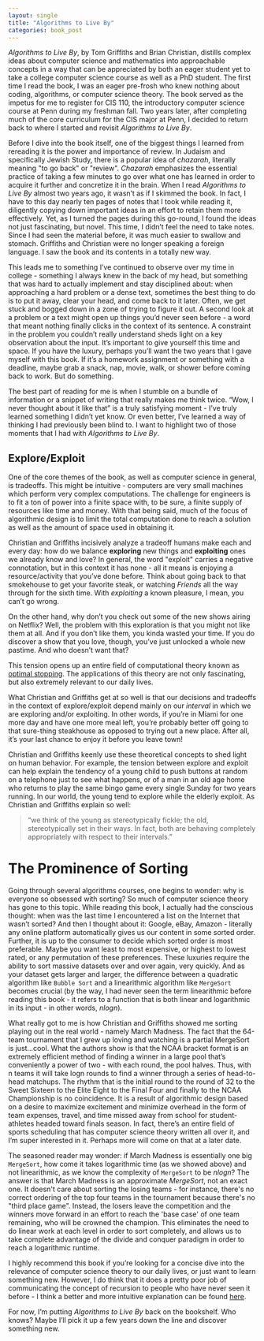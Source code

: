 ```yaml
---
layout: single
title: "Algorithms to Live By"
categories: book_post 
---
```



*Algorithms to Live By*, by Tom Griffiths and Brian Christian, distills complex ideas about computer science and mathematics into approachable concepts in a way that can be appreciated by both an eager student yet to take a college computer science course as well as a PhD student. The first time I read the book, I was an eager pre-frosh who knew nothing about coding, algorithms, or computer science theory. The book served as the impetus for me to register for CIS 110, the introductory computer science course at Penn during my freshman fall. Two years later, after completing much of the core curriculum for the CIS major at Penn, I decided to return back to where I started and revisit *Algorithms to Live By*. 

Before I dive into the book itself, one of the biggest things I learned from rereading it is the power and importance of review. In Judaism and specifically Jewish Study, there is a popular idea of *chazarah*, literally meaning "to go back" or "review". *Chazarah* emphasizes the essential practice of taking a few minutes to go over what one has learned in order to acquire it further and concretize it in the brain. When I read *Algorithms to Live By* almost two years ago, it wasn’t as if I skimmed the book. In fact, I have to this day nearly ten pages of notes that I took while reading it, diligently copying down important ideas in an effort to retain them more effectively. Yet, as I turned the pages during this go-round, I found the ideas not just fascinating, but novel. This time, I didn’t feel the need to take notes. Since I had seen the material before, it was much easier to swallow and stomach. Griffiths and Christian were no longer speaking a foreign language. I saw the book and its contents in a totally new way. 

This leads me to something I’ve continued to observe over my time in college - something I always knew in the back of my head, but something that was hard to actually implement and stay disciplined about: when approaching a hard problem or a dense text, sometimes the best thing to do is to put it away, clear your head, and come back to it later. Often, we get stuck and bogged down in a zone of trying to figure it out. A second look at a problem or a text might open up things you’d never seen before - a word that meant nothing finally clicks in the context of its sentence. A constraint in the problem you couldn’t really understand sheds light on a key observation about the input. It’s important to give yourself this time and space. If you have the luxury, perhaps you’ll want the two years that I gave myself with this book. If it’s a homework assignment or something with a deadline, maybe grab a snack, nap, movie, walk, or shower before coming back to work. But do something. 

The best part of reading for me is when I stumble on a bundle of information or a snippet of writing that really makes me think twice. “Wow, I never thought about it like that” is a truly satisfying moment - I’ve truly learned something I didn’t yet know. Or even better, I’ve learned a way of thinking I had previously been blind to. I want to highlight two of those moments that I had with *Algorithms to Live By*. 

## Explore/Exploit

One of the core themes of the book, as well as computer science in general, is tradeoffs. This might be intuitive - computers are very small machines which perform very complex computations. The challenge for engineers is to fit a ton of power into a finite space with, to be sure, a finite supply of resources like time and money. With that being said, much of the focus of algorithmic design is to limit the total computation done to reach a solution as well as the amount of space used in obtaining it. 

Christian and Griffiths incisively analyze a tradeoff humans make each and every day: how do we balance **exploring** new things and **exploiting** ones we already know and love? In general, the word "exploit" carries a negative connotation, but in this context it has none - all it means is enjoying a resource/activity that you’ve done before. Think about going back to that smokehouse to get your favorite steak, or watching *Friends* all the way through for the sixth time. With *exploiting* a known pleasure, I mean, you can’t go wrong. 

On the other hand, why don’t you check out some of the new shows airing on Netflix? Well, the problem with this exploration is that you might not like them at all. And if you don’t like them, you kinda wasted your time. If you do discover a show that you love, though, you’ve just unlocked a whole new pastime. And who doesn’t want that? 

This tension opens up an entire field of computational theory known as [optimal stopping](https://en.wikipedia.org/wiki/Optimal_stopping). The applications of this theory are not only fascinating, but also extremely relevant to our daily lives. 

What Christian and Griffiths get at so well is that our decisions and tradeoffs in the context of explore/exploit depend mainly on our *interval* in which we are exploring and/or exploiting. In other words, if you’re in Miami for one more day and have one more meal left, you’re probably better off going to that sure-thing steakhouse as opposed to trying out a new place. After all, it’s your last chance to enjoy it before you leave town! 

Christian and Griffiths keenly use these theoretical concepts to shed light on human behavior. For example, the tension between explore and exploit can help explain the tendency of a young child to push buttons at random on a telephone just to see what happens, or of a man in an old age home who returns to play the same bingo game every single Sunday for two years running. In our world, the young tend to explore while the elderly exploit. As Christian and Griffiths explain so well:

> “we think of the young as stereotypically fickle; the old, stereotypically set in their ways. In fact, both are behaving completely appropriately with respect to their intervals.” 

# The Prominence of Sorting 

Going through several algorithms courses, one begins to wonder: why is everyone so obsessed with sorting? So much of computer science theory has gone to this topic. While reading this book, I actually had the conscious thought: when was the last time I encountered a list on the Internet that wasn’t sorted? And then I thought about it: Google, eBay, Amazon - literally any online platform automatically gives us our content in some sorted order. Further, it is up to the consumer to decide which sorted order is most preferable. Maybe you want least to most expensive, or highest to lowest rated, or any permutation of these preferences. These luxuries require the ability to sort massive datasets over and over again, very quickly. And as your dataset gets larger and larger, the difference between a quadratic algorithm like `Bubble Sort` and a linearithmic algorithm like `MergeSort` becomes crucial (by the way, I had never seen the term linearithmic before reading this book - it refers to a function that is both linear and logarithmic in its input - in other words, *nlogn*). 

What really got to me is how Christian and Griffiths showed me sorting playing out in the real world - namely March Madness. The fact that the 64-team tournament that I grew up loving and watching is a partial MergeSort is just…cool. What the authors show is that the NCAA bracket format is an extremely efficient method of finding a winner in a large pool that’s conveniently a power of two - with each round, the pool halves. Thus, with n teams it will take logn rounds to find a winner through a series of head-to-head matchups. The rhythm that is the initial round to the round of 32 to the Sweet Sixteen to the Elite Eight to the Final Four and finally to the NCAA Championship is no coincidence. It is a result of algorithmic design based on a desire to maximize excitement and minimize overhead in the form of team expenses, travel, and time missed away from school for student-athletes headed toward finals season. In fact, there’s an entire field of sports scheduling that has computer science theory written all over it, and I’m super interested in it. Perhaps more will come on that at a later date. 

The seasoned reader may wonder: if March Madness is essentially one big `MergeSort`, how come it takes logarithmic time (as we showed above) and not linearithmic, as we know the complexity of `MergeSort` to be *nlogn*? The answer is that March Madness is an approximate *MergeSort*, not an exact one. It doesn't care about sorting the losing teams - for instance, there's no correct ordering of the top four teams in the tournament because there's no "third place game". Instead, the losers leave the competition and the winners move forward in an effort to reach the 'base case' of one team remaining, who will be crowned the champion. This eliminates the need to do linear work at each level in order to sort completely, and allows us to take complete advantage of the divide and conquer paradigm in order to reach a logarithmic runtime. 

I highly recommend this book if you’re looking for a concise dive into the relevance of computer science theory to our daily lives, or just want to learn something new. However, I do think that it does a pretty poor job of communicating the concept of recursion to people who have never seen it before - I think a better and more intuitive explanation can be found [here](https://www.quora.com/How-should-I-explain-recursion-to-a-4-year-old). 

For now, I’m putting *Algorithms to Live By* back on the bookshelf. Who knows? Maybe I’ll pick it up a few years down the line and discover something new. 